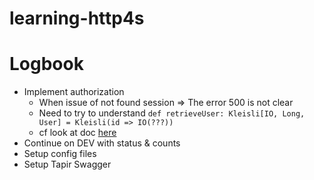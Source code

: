 # learning-http4s

# Logbook

- Implement authorization
  - When issue of not found session => The error 500 is not clear
  - Need to try to understand `def retrieveUser: Kleisli[IO, Long, User] = Kleisli(id => IO(???))`
  - cf look at doc [here](https://http4s.org/v0.23/docs/auth.html)
- Continue on DEV with status & counts
- Setup config files
- Setup Tapir Swagger